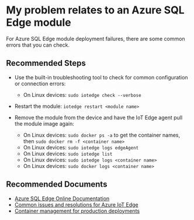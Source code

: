 <properties
  pagetitle="My problem  relates to an Azure SQL Edge module"
  service="microsoft.devices"
  resource="iothubs"
  ms.author="pradm"
  selfhelptype="Generic"
  supporttopicids="32689202"
  resourcetags=""
  productpesids="16509"
  cloudEnvironments="public, fairfax, usnat, ussec"
  articleid="9d327869-40a5-4d9f-bcd9-d02dacc298bd"
  ownershipid="AzureIot_IotEdge" />
# My problem relates to an Azure SQL Edge module

For Azure SQL Edge module deployment failures, there are some common errors that you can check.

## **Recommended Steps**

* Use the built-in troubleshooting tool to check for common configuration or connection errors:

  * On Linux devices: `sudo iotedge check --verbose`
  
* Restart the module: `iotedge restart <module name>`
* Remove the module from the device and have the IoT Edge agent pull the module image again:

  * On Linux devices: `sudo docker ps -a` to get the container names, then `sudo docker rm -f <container name>`
  * On Linux devices: `sudo iotedge logs edgeAgent`
  * On Linux devices: `sudo iotedge list`
  * On Linux devices: `sudo iotedge logs <container name>`
  * On Linux devices: `sudo docker logs <container name>`
 
## **Recommended Documents**
* [Azure SQL Edge Online Documentation](https://docs.microsoft.com/azure/azure-sql-edge/)
* [Common issues and resolutions for Azure IoT Edge](https://docs.microsoft.com/azure/iot-edge/troubleshoot)
* [Container management for production deployments](https://docs.microsoft.com/azure/iot-edge/production-checklist#container-management)
